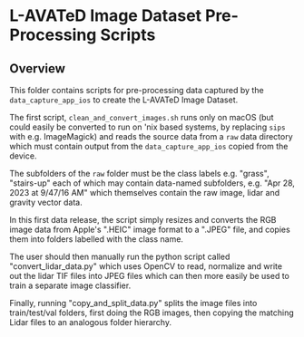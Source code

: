 # L-AVATeD Image Dataset Pre-Processing Scripts

## Overview

This folder contains scripts for pre-processing data captured by the `data_capture_app_ios` to create the L-AVATeD Image Dataset.

The first script, `clean_and_convert_images.sh` runs only on macOS (but could easily be converted to run on 'nix based systems, by replacing `sips` with e.g. ImageMagick) and reads the source data from a `raw` data directory which must contain output from the `data_capture_app_ios` copied from the device.

The subfolders of the `raw` folder must be the class labels e.g. "grass", "stairs-up" each of which may contain data-named subfolders, e.g. "Apr 28, 2023 at 9/47/16 AM" which themselves contain the raw image, lidar and gravity vector data.

In this first data release, the script simply resizes and converts the RGB image data from Apple's ".HEIC" image format to a ".JPEG" file, and copies them into folders labelled with the class name.

The user should then manually run the python script called "convert_lidar_data.py" which uses OpenCV to read, normalize and write out the lidar TIF files into JPEG files which can then more easily be used to train a separate image classifier.

Finally, running "copy_and_split_data.py" splits the image files into train/test/val folders, first doing the RGB images, then copying the matching Lidar files to an analogous folder hierarchy.